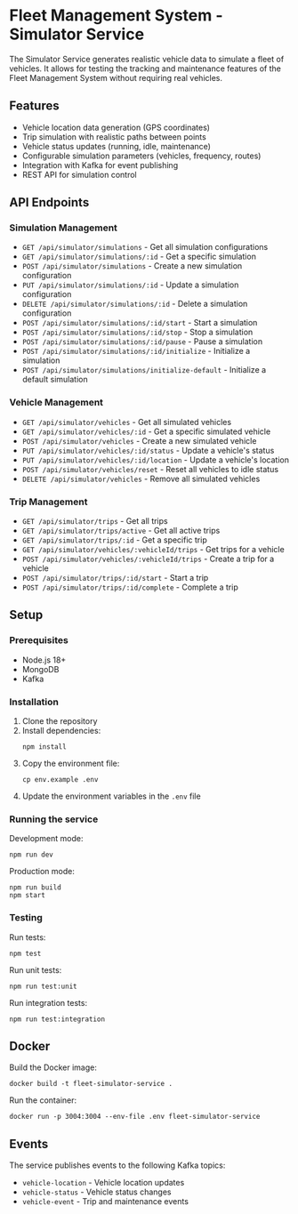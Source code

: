 # Fleet Management System - Simulator Service

The Simulator Service generates realistic vehicle data to simulate a fleet of vehicles. It allows for testing the tracking and maintenance features of the Fleet Management System without requiring real vehicles.

## Features

- Vehicle location data generation (GPS coordinates)
- Trip simulation with realistic paths between points
- Vehicle status updates (running, idle, maintenance)
- Configurable simulation parameters (vehicles, frequency, routes)
- Integration with Kafka for event publishing
- REST API for simulation control

## API Endpoints

### Simulation Management

- `GET /api/simulator/simulations` - Get all simulation configurations
- `GET /api/simulator/simulations/:id` - Get a specific simulation
- `POST /api/simulator/simulations` - Create a new simulation configuration
- `PUT /api/simulator/simulations/:id` - Update a simulation configuration
- `DELETE /api/simulator/simulations/:id` - Delete a simulation configuration
- `POST /api/simulator/simulations/:id/start` - Start a simulation
- `POST /api/simulator/simulations/:id/stop` - Stop a simulation
- `POST /api/simulator/simulations/:id/pause` - Pause a simulation
- `POST /api/simulator/simulations/:id/initialize` - Initialize a simulation
- `POST /api/simulator/simulations/initialize-default` - Initialize a default simulation

### Vehicle Management

- `GET /api/simulator/vehicles` - Get all simulated vehicles
- `GET /api/simulator/vehicles/:id` - Get a specific simulated vehicle
- `POST /api/simulator/vehicles` - Create a new simulated vehicle
- `PUT /api/simulator/vehicles/:id/status` - Update a vehicle's status
- `PUT /api/simulator/vehicles/:id/location` - Update a vehicle's location
- `POST /api/simulator/vehicles/reset` - Reset all vehicles to idle status
- `DELETE /api/simulator/vehicles` - Remove all simulated vehicles

### Trip Management

- `GET /api/simulator/trips` - Get all trips
- `GET /api/simulator/trips/active` - Get all active trips
- `GET /api/simulator/trips/:id` - Get a specific trip
- `GET /api/simulator/vehicles/:vehicleId/trips` - Get trips for a vehicle
- `POST /api/simulator/vehicles/:vehicleId/trips` - Create a trip for a vehicle
- `POST /api/simulator/trips/:id/start` - Start a trip
- `POST /api/simulator/trips/:id/complete` - Complete a trip

## Setup

### Prerequisites

- Node.js 18+
- MongoDB
- Kafka

### Installation

1. Clone the repository
2. Install dependencies:
   ```
   npm install
   ```
3. Copy the environment file:
   ```
   cp env.example .env
   ```
4. Update the environment variables in the `.env` file

### Running the service

Development mode:
```
npm run dev
```

Production mode:
```
npm run build
npm start
```

### Testing

Run tests:
```
npm test
```

Run unit tests:
```
npm run test:unit
```

Run integration tests:
```
npm run test:integration
```

## Docker

Build the Docker image:
```
docker build -t fleet-simulator-service .
```

Run the container:
```
docker run -p 3004:3004 --env-file .env fleet-simulator-service
```

## Events

The service publishes events to the following Kafka topics:

- `vehicle-location` - Vehicle location updates
- `vehicle-status` - Vehicle status changes
- `vehicle-event` - Trip and maintenance events 